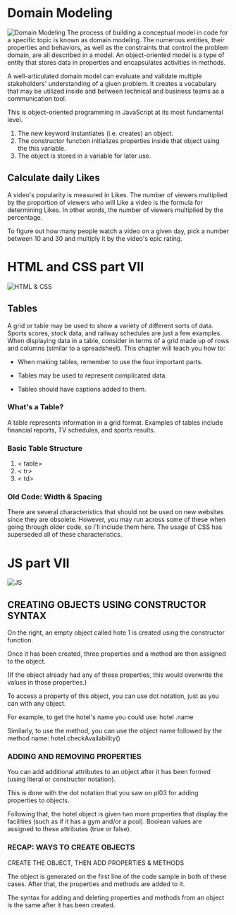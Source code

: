 # Domain Modeling
![Domain Modeling](https://i.pinimg.com/originals/11/d8/dd/11d8dd9edc3393198046ca0598fed5c1.gif)
The process of building a conceptual model in code for a specific topic is known as domain modeling. The numerous entities, their properties and behaviors, as well as the constraints that control the problem domain, are all described in a model. An object-oriented model is a type of entity that stores data in properties and encapsulates activities in methods.

A well-articulated domain model can evaluate and validate multiple stakeholders' understanding of a given problem. It creates a vocabulary that may be utilized inside and between technical and business teams as a communication tool.

This is object-oriented programming in JavaScript at its most fundamental level.

1. The new keyword instantiates (i.e. creates) an object.
2. The constructor function initializes properties inside that object using the this variable.
3. The object is stored in a variable for later use.

## Calculate daily Likes

A video's popularity is measured in Likes. The number of viewers multiplied by the proportion of viewers who will Like a video is the formula for determining Likes. In other words, the number of viewers multiplied by the percentage.

To figure out how many people watch a video on a given day, pick a number between 10 and 30 and multiply it by the video's epic rating.

# HTML and CSS part VII
![HTML & CSS](https://media2.giphy.com/media/26tn33aiTi1jkl6H6/200.gif)

## Tables

A grid or table may be used to show a variety of different sorts of data. Sports scores, stock data, and railway schedules are just a few examples.
When displaying data in a table, consider in terms of a grid made up of rows and columns (similar to a spreadsheet). This chapter will teach you how to:

- When making tables, remember to use the four important parts.

- Tables may be used to represent complicated data.

- Tables should have captions added to them.

### What's a Table?

A table represents information in a grid format.
Examples of tables include financial reports, TV
schedules, and sports results.
### Basic Table Structure
1. < table>
2. < tr>
3. < td>

### Old Code: Width & Spacing
There are several characteristics that should not be used on new websites since they are obsolete. However, you may run across some of these when going through older code, so I'll include them here. The usage of CSS has superseded all of these characteristics.

# JS part VII

![JS](https://media0.giphy.com/media/xT9IgzoKnwFNmISR8I/giphy.gif)

## CREATING OBJECTS USING CONSTRUCTOR SYNTAX

On the right, an empty object
called hote 1 is created using the
constructor function. 

Once it has been created, three
properties and a method are
then assigned to the object. 

(If the object already had any
of these properties, this would
overwrite the values in those
properties.) 

To access a property of this
object, you can use dot notation,
just as you can with any object. 

For example, to get the hotel's
name you could use:
hotel .name

Similarly, to use the method,
you can use the object name
followed by the method name:
hotel.checkAvailability() 

### ADDING AND REMOVING PROPERTIES

You can add additional attributes to an object after it has been formed (using literal or constructor notation).

This is done with the dot notation that you saw on pl03 for adding properties to objects.

Following that, the hotel object is given two more properties that display the facilities (such as if it has a gym and/or a pool). Boolean values are assigned to these attributes (true or false).

### RECAP: WAYS TO CREATE OBJECTS 

CREATE THE OBJECT, THEN ADD PROPERTIES & METHODS 

The object is generated on the first line of the code sample in both of these cases. After that, the properties and methods are added to it.

The syntax for adding and deleting properties and methods from an object is the same after it has been created.

